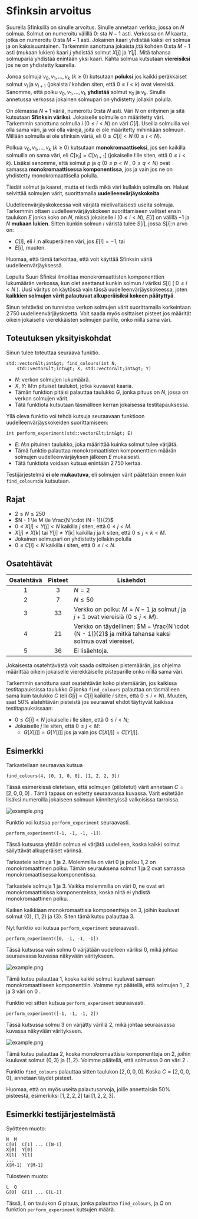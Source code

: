 # Sfinksin arvoitus

Suurella Sfinksillä on sinulle arvoitus. 
Sinulle annetaan verkko, jossa on $N$ solmua.
Solmut on numeroitu välillä $0$: sta $N - 1$ asti.
Verkossa on $M$ kaarta, jotka on numeroitu $0$:sta $M-1$ asti.
Jokainen kaari yhdistää kaksi eri solmua ja on kaksisuuntainen.
Tarkemmin sanottuna jokaista $j$:tä kohden $0$:sta $M - 1$ asti (mukaan lukien)
 kaari $j$ yhdistää solmut $X[j]$ ja $Y[j]$.
Mitä tahansa solmuparia yhdistää enintään yksi kaari.
Kahta solmua kutsutaan **viereisiksi**
 jos ne on yhdistetty kaarella.

Jonoa solmuja $v_0, v_1, \ldots, v_k$ ($k \ge 0$)
 kutsutaan **poluksi**
 jos kaikki peräkkäiset solmut $v_l$ ja $v_{l+1}$
 (jokaista $l$ kohden siten, että $0 \le l \lt k$)
 ovat viereisiä.
Sanomme, että polku $v_0, v_1, \ldots, v_k$ **yhdistää** solmut $v_0$ ja $v_k$.
Sinulle annetussa verkossa jokainen solmupari on yhdistetty jollakin polulla.

On olemassa $N + 1$ väriä, numeroitu $0$:sta $N$ asti.
Väri $N$ on erityinen ja sitä kutsutaan **Sfinksin väriksi**.
Jokaiselle solmulle on määritetty väri.
Tarkemmin sanottuna solmulla $i$ ($0 \le i \lt N$) on väri $C[i]$.
Useilla solmuilla voi olla sama väri, 
ja voi olla värejä, joita ei ole määritetty mihinkään solmuun.
Millään solmulla ei ole sfinksin väriä,
 eli $0 \le C[i] \lt N$ ($0 \le i \lt N$).

Polkua $v_0, v_1, \ldots, v_k$ ($k \ge 0$)
 kutsutaan **monokromaattiseksi**,
 jos
 sen kaikilla solmuilla on sama väri,
 eli $C[v_l] = C[v_{l+1}]$ (jokaiselle $l$:lle siten, että $0 \le l \lt k$).
Lisäksi sanomme, että solmut $p$ ja $q$ ($0 \le p \lt N$ , $0 \le q \lt N$)
 ovat samassa **monokromaattisessa komponentissa**,
 jos ja vain jos ne on yhdistetty monokromaattisella polulla.

Tiedät solmut ja kaaret,
 mutta et tiedä mikä väri kullakin solmulla on.
Haluat selvittää solmujen värit,
 suorittamalla **uudelleenvärjäyskokeita**.

Uudelleenvärjäyskokeessa
 voit värjätä mielivaltaisesti useita solmuja.
Tarkemmin ottaen uudelleenvärjäyskokeen suorittamiseen
 valitset ensin taulukon $E$ jonka koko on $N$,
 missä jokaiselle $i$ ($0 \le i \lt N$),
 $E[i]$ on välillä $-1$ ja $N$ **mukaan lukien**.
Sitten kunkin solmun $i$ väristä tulee $S[i]$, jossa $S[i]$:n arvo on:
* $C[i]$, eli $i$ :n alkuperäinen väri, jos $E[i] = -1$, tai
* $E[i]$, muuten.

Huomaa, että tämä tarkoittaa, että voit käyttää Sfinksin väriä uudelleenvärjäyksessä.

Lopulta Suuri Sfinksi ilmoittaa
 monokromaattisten komponenttien lukumäärän verkossa,
 kun olet asettanut kunkin solmun $i$ väriksi $S[i]$ ( $0 \le i \lt N$ ).
Uusi väritys on käytössä vain tässä uudelleenvärjäyskokeessa,
 joten **kaikkien solmujen värit palautuvat alkuperäisiksi kokeen päätyttyä**.

Sinun tehtäväsi on tunnistaa verkon solmujen värit
 suorittamalla korkeintaan $2\,750$ uudelleenvärjäyskoetta. 
Voit saada myös osittaiset pisteet
 jos määrität oikein jokaiselle vierekkäisten solmujen parille,
 onko niillä sama väri.

## Toteutuksen yksityiskohdat

Sinun tulee toteuttaa seuraava funktio.

```
std::vector&lt;int&gt; find_colours(int N,
    std::vector&lt;int&gt; X, std::vector&lt;int&gt; Y)
```

* $N$: verkon solmujen lukumäärä.
* $X$, $Y$: $M$:n pituiset taulukot, jotka kuvaavat kaaria.
* Tämän funktion pitäisi palauttaa taulukko $G$, jonka pituus on $N$,
   jossa on verkon solmujen värit.
* Tätä funktiota kutsutaan täsmälleen kerran jokaisessa testitapauksessa.

Yllä oleva funktio voi tehdä kutsuja seuraavaan funktioon
 uudelleenvärjäyskokeiden suorittamiseen:

```
int perform_experiment(std::vector&lt;int&gt; E)
```

* $E$: $N$:n pituinen taulukko, joka määrittää kuinka solmut tulee värjätä.
* Tämä funktio palauttaa monokromaattisten komponenttien määrän
   solmujen uudelleenvärjäyksen jälkeen $E$ mukaisesti.
* Tätä funktiota voidaan kutsua enintään $2\,750$ kertaa.

Testijärjestelmä **ei ole mukautuva**, eli
 solmujen värit päätetään ennen kuin `find_colours`:ia kutsutaan.

## Rajat

* $2 \le N \le 250$
* $N - 1 \le M \le \frac{N \cdot (N - 1)}{2}$
* $0 \le X[j] \lt Y[j] \lt N$ kaikilla $j$ siten, että $0 \le j \lt M$.
* $X[j] \neq X[k]$ tai $Y[j] \neq Y[k]$
   kaikilla $j$ ja $k$ siten, että $0 \le j \lt k \lt M$.
* Jokainen solmupari on yhdistetty jollakin polulla
* $0 \le C[i] \lt N$ kaikilla $i$ siten, että $0 \le i \lt N$.

## Osatehtävät

| Osatehtävä | Pisteet  | Lisäehdot |
| :-----: | :----: | ---------------------- |
| 1       | $3$    | $N = 2$
| 2       | $7$    | $N \le 50$
| 3       | $33$   | Verkko on polku: $M = N - 1$ ja solmut $j$ ja $j+1$ ovat viereisiä ($0 \leq j < M$).
| 4       | $21$   | Verkko on täydellinen: $M = \frac{N \cdot (N - 1)}{2}$ ja mitkä tahansa kaksi solmua ovat viereiset.
| 5       | $36$   | Ei lisäehtoja.

Jokaisesta osatehtävästä voit saada osittaisen pistemäärän,
 jos ohjelma määrittää oikein
 jokaiselle vierekkäiselle pisteparille
 onko niillä sama väri.

Tarkemmin sanottuna
 saat osatehtävän koko pistemäärän,
 jos kaikissa testitapauksissa
 taulukko $G$ jonka `find_colours` palauttaa
 on täsmälleen sama kuin taulukko $C$
 (eli $G[i] = C[i]$
 kaikille $i$ siten, että $0 \le i \lt N$).
Muuten,
 saat $50\%$ alatehtävän pisteistä
 jos seuraavat ehdot täyttyvät
 kaikissa testitapauksissaan:
* $0 \le G[i] \lt N$
   jokaiselle $i$ lle siten, että $0 \le i \lt N$;
* Jokaiselle $j$ lle siten, että $0 \le j \lt M$:
  * $G[X[j]] = G[Y[j]]$ jos ja vain jos $C[X[j]] = C[Y[j]]$.

## Esimerkki

Tarkastellaan seuraavaa kutsua

```
find_colours(4, [0, 1, 0, 0], [1, 2, 2, 3])
```

Tässä esimerkissä oletetaan, että
 solmujen (piilotetut) värit annetaan
 $C = [2, 0, 0, 0]$ .
Tämä tapaus on esitetty seuraavassa kuvassa.
Värit esitetään lisäksi numeroilla jokaiseen solmuun kiinnitetyissä valkoisissa tarroissa.

![example.png](sphinx_example.png "230")

Funktio voi kutsua `perform_experiment` seuraavasti.

```
perform_experiment([-1, -1, -1, -1])
```

Tässä kutsussa yhtään solmua ei värjätä uudelleen, koska kaikki solmut säilyttävät alkuperäiset värinsä.

Tarkastele solmuja $1$ ja $2$.
Molemmilla on väri $0$ ja polku $1, 2$ on monokromaattinen polku.
Tämän seurauksena solmut $1$ ja $2$ ovat samassa monokromaattisessa komponentissa.

Tarkastele solmuja $1$ ja $3$.
Vaikka molemmilla on väri $0$,
 ne ovat eri monokromaattisissa komponenteissa,
 koska niitä ei yhdistä monokromaattinen polku.

Kaiken kaikkiaan monokromaattisia komponentteja on $3$,
 joihin kuuluvat solmut $\{0\}$, $\{1, 2\}$ ja $\{3\}$.
Siten tämä kutsu palauttaa $3$.

Nyt funktio voi kutsua `perform_experiment` seuraavasti.

```
perform_experiment([0, -1, -1, -1])
```

Tässä kutsussa vain solmu $0$ värjätään uudelleen väriksi $0$,
 mikä johtaa seuraavassa kuvassa näkyvään väritykseen.

![example.png](sphinx_order1.png "230")

Tämä kutsu palauttaa $1$, koska kaikki solmut kuuluvat samaan monokromaattiseen komponenttiin.
Voimme nyt päätellä, että solmujen $1$ , $2$ ja $3$ väri on $0$ .

Funktio voi sitten kutsua `perform_experiment` seuraavasti.

```
perform_experiment([-1, -1, -1, 2])
```

Tässä kutsussa solmu $3$ on värjätty värillä $2$,
 mikä johtaa seuraavassa kuvassa näkyvään väritykseen.

![example.png](sphinx_order2.png "230")

Tämä kutsu palauttaa $2$, koska monokromaattisia komponentteja on $2$,
 joihin kuuluvat solmut $\{0, 3\}$ ja $\{1, 2\}$. 
Voimme päätellä, että solmussa $0$ on väri $2$ .

Funktio `find_colours` palauttaa sitten taulukon $[2, 0, 0, 0]$.
Koska $C = [2, 0, 0, 0]$, annetaan täydet pisteet.

Huomaa, että on myös useita palautusarvoja, joille annettaisiin $50\%$ pisteestä, esimerkiksi $[1, 2, 2, 2]$ tai $[1, 2, 2, 3]$.

## Esimerkki testijärjestelmästä

Syötteen muoto:

```
N  M
C[0]  C[1] ... C[N-1]
X[0]  Y[0]
X[1]  Y[1]
...
X[M-1]  Y[M-1]
```

Tulosteen muoto:

```
L  Q
G[0]  G[1] ... G[L-1]
```

Tässä, $L$ on taulukon $G$ pituus, jonka palauttaa `find_colours`,
 ja $Q$ on funktion `perform_experiment` kutsujen määrä.
